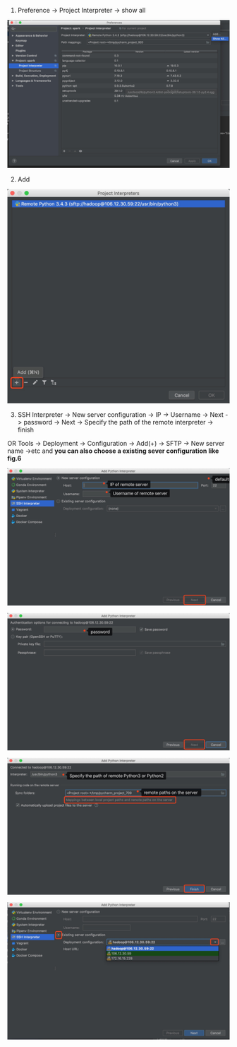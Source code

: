 1. Preference -> Project Interpreter -> show all
<p align="center">
<img src="https://github.com/Treers/spark-learn/blob/master/etc/1.jpg" />
</p>

2. Add
<p align="center">
<img src="https://github.com/Treers/spark-learn/blob/master/etc/2.jpg" />
</p>

3. SSH Interpreter -> New server configuration -> IP -> Username -> Next -> password -> Next -> Specify the path of the remote interpreter -> finish  

OR Tools -> Deployment -> Configuration -> Add(+) -> SFTP -> New server name ->etc and **you can also choose a existing sever configuration like fig.6**
<p align="center">
<img src="https://github.com/Treers/spark-learn/blob/master/etc/3.jpg" />
</p>

<p align="center">
<img src="https://github.com/Treers/spark-learn/blob/master/etc/4.jpg" />
</p>


<p align="center">
<img src="https://github.com/Treers/spark-learn/blob/master/etc/5.jpg" />
</p>


<p align="center">
<img src="https://github.com/Treers/spark-learn/blob/master/etc/6.jpg" />
</p>
